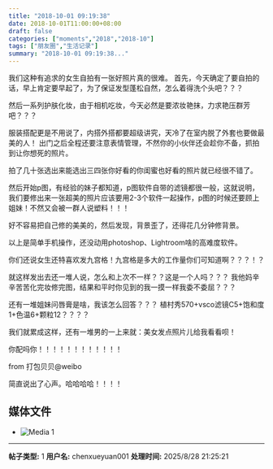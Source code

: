 ```yaml
---
title: "2018-10-01 09:19:38"
date: 2018-10-01T11:00:00+08:00
draft: false
categories: ["moments","2018","2018-10"]
tags: ["朋友圈","生活记录"]
summary: "2018-10-01 09:19:38..."
---
```


我们这种有追求的女生自拍有一张好照片真的很难。
首先，今天确定了要自拍的话，早上肯定要早起了，为了保证发型蓬松自然，怎么着得洗个头吧？？？

然后一系列护肤化妆，由于相机吃妆，今天必然是要浓妆艳抹，力求艳压群芳吧？？？

服装搭配更是不用说了，内搭外搭都要超级讲究，天冷了在室内脱了外套也要做最美的人！
出门之后全程还要注意表情管理，不然你的小伙伴还会趁你不备，抓拍到让你想死的照片。

拍了几十张选出来能选出三四张你好看的你闺蜜也好看的照片就已经很不错了。

然后开始p图，有经验的妹子都知道，p图软件自带的滤镜都很一般，这就说明，我们要修出来一张超美的照片应该要用2-3个软件一起操作，p图的时候还要顾上姐妹！不然又会被一群人说塑料！！！

好不容易把自己修的美美的，然后发现，背景歪了，还得花几分钟修背景。

以上是简单手机操作，还没动用photoshop、Lightroom啥的高难度软件。

你们还说女生还特喜欢发九宫格！九宫格是多大的工作量你们可知道啊？？？！？

就这样发出去还一堆人说，怎么和上次不一样？？这是一个人吗？？？
我他妈辛辛苦苦化完妆修完图，结果和平时你见到的我一摸一样我委不委屈？？？

还有一堆姐妹问唇膏是啥，我该怎么回答？？？
植村秀570+vsco滤镜C5+饱和度1+色温6+颗粒12？？？？

我们就累成这样，还有一堆男的一上来就：美女发点照片儿给我看看呗！

你配吗你！！！！！！！！！！！！

from 打包贝贝@weibo 

简直说出了心声。哈哈哈哈！！！！

## 媒体文件

- ![Media 1](/Moments/photos/2018-10-01/201810010919380.jpg)

---

**帖子类型:** 1
**用户名:** chenxueyuan001
**处理时间:** 2025/8/28 21:25:21
